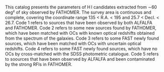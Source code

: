 This catalog presents the parameters of H I candidates extracted from ∼60 deg² of sky observed by FATHOMER. 
The survey area is continuous and complete, covering the coordinate range 135 < R.A. < 195 and 25.7 < Decl. < 26.7.
Code 1 refers to sources that have been observed by both ALFALFA and FATHOMER.
Code 2 refers to some new sources found by FATHOMER, which have been matched with OCs with known optical redshifts obtained from the spectrum of the galaxies. 
Code 3 refers to some FAST newly found sources, which have been matched with OCs with uncertain optical redshifts.
Code 4 refers to some FAST newly found sources, which have no OCs by cross-matched with the SDSS photometric catalogue.
Code 5 refers to soources that have been  observed by ALFALFA and been contaminated by the strong RFIs in FATHOMER. 
